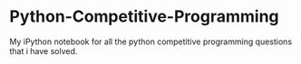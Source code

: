 # Python-Competitive-Programming
My iPython notebook for all the python competitive programming questions that i have solved.
